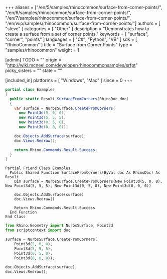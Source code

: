 +++
aliases = ["/en/5/samples/rhinocommon/surface-from-corner-points/", "/en/6/samples/rhinocommon/surface-from-corner-points/", "/en/7/samples/rhinocommon/surface-from-corner-points/", "/en/wip/samples/rhinocommon/surface-from-corner-points/"]
authors = [ "steve" ]
categories = [ "Other" ]
description = "Demonstrates how to create a surface from a set of corner points."
keywords = [ "surface", "corner", "points" ]
languages = [ "C#", "Python", "VB" ]
sdk = [ "RhinoCommon" ]
title = "Surface from Corner Points"
type = "samples/rhinocommon"
weight = 1

[admin]
TODO = ""
origin = "http://wiki.mcneel.com/developer/rhinocommonsamples/srfpt"
picky_sisters = ""
state = ""

[included_in]
platforms = [ "Windows", "Mac" ]
since = 0
+++

<div class="codetab-content" id="cs">

```cs
partial class Examples
{
  public static Result SurfaceFromCorners(RhinoDoc doc)
  {
    var surface = NurbsSurface.CreateFromCorners(
      new Point3d(5, 0, 0),
      new Point3d(5, 5, 5),
      new Point3d(0, 5, 0),
      new Point3d(0, 0, 0));

    doc.Objects.AddSurface(surface);
    doc.Views.Redraw();

    return Rhino.Commands.Result.Success;
  }
}
```

</div>


<div class="codetab-content" id="vb">

```vbnet
Partial Friend Class Examples
  Public Shared Function SurfaceFromCorners(ByVal doc As RhinoDoc) As Result
	Dim surface = NurbsSurface.CreateFromCorners(New Point3d(5, 0, 0), New Point3d(5, 5, 5), New Point3d(0, 5, 0), New Point3d(0, 0, 0))

	doc.Objects.AddSurface(surface)
	doc.Views.Redraw()

	Return Rhino.Commands.Result.Success
  End Function
End Class
```

</div>


<div class="codetab-content" id="py">

```python
from Rhino.Geometry import NurbsSurface, Point3d
from scriptcontext import doc

surface = NurbsSurface.CreateFromCorners(
    Point3d(5, 0, 0),
    Point3d(5, 5, 5),
    Point3d(0, 5, 0),
    Point3d(0, 0, 0));

doc.Objects.AddSurface(surface);
doc.Views.Redraw();
```

</div>
